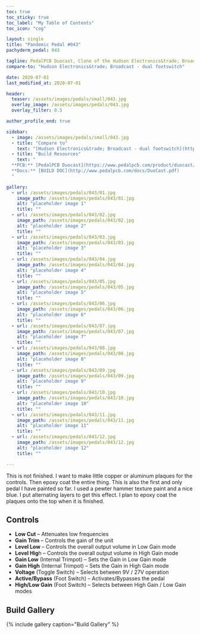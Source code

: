 ```yaml
---
toc: true
toc_sticky: true
toc_label: "My Table of Contents"
toc_icon: "cog"

layout: single
title: "Pandemic Pedal #043"
pachyderm_pedal: 043

tagline: PedalPCB Duocast, Clone of the Hudson Electronics&trade; Broadcast - dual footswitch
compare-to: "Hudson Electronics&trade; Broadcast - dual footswitch"

date: 2020-07-01
last_modified_at: 2020-07-01

header:
  teaser: /assets/images/pedals/small/043.jpg
  overlay_image: /assets/images/pedals/043.jpg
  overlay_filter: 0.5

author_profile_end: true

sidebar:
  - image: /assets/images/pedals/small/043.jpg
  - title: "Compare to"
    text: "[Hudson Electronics&trade; Broadcast - dual footswitch](https://hudsonelectronicsuk.com/product/broadcast-dual-foot-switch/)"
  - title: "Build Resources"
    text: "
  **PCB:** [PedalPCB Duocast](https://www.pedalpcb.com/product/duocast/)<br>
  **Docs:** [BUILD DOC](http://www.pedalpcb.com/docs/DuoCast.pdf)
  "

gallery:
  - url: /assets/images/pedals/043/01.jpg
    image_path: /assets/images/pedals/043/01.jpg
    alt: "placeholder image 1"
    title: ""
  - url: /assets/images/pedals/043/02.jpg
    image_path: /assets/images/pedals/043/02.jpg
    alt: "placeholder image 2"
    title: ""
  - url: /assets/images/pedals/043/03.jpg
    image_path: /assets/images/pedals/043/03.jpg
    alt: "placeholder image 3"
    title: ""
  - url: /assets/images/pedals/043/04.jpg
    image_path: /assets/images/pedals/043/04.jpg
    alt: "placeholder image 4"
    title: ""
  - url: /assets/images/pedals/043/05.jpg
    image_path: /assets/images/pedals/043/05.jpg
    alt: "placeholder image 5"
    title: ""
  - url: /assets/images/pedals/043/06.jpg
    image_path: /assets/images/pedals/043/06.jpg
    alt: "placeholder image 6"
    title: ""
  - url: /assets/images/pedals/043/07.jpg
    image_path: /assets/images/pedals/043/07.jpg
    alt: "placeholder image 7"
    title: ""
  - url: /assets/images/pedals/043/08.jpg
    image_path: /assets/images/pedals/043/08.jpg
    alt: "placeholder image 8"
    title: ""
  - url: /assets/images/pedals/043/09.jpg
    image_path: /assets/images/pedals/043/09.jpg
    alt: "placeholder image 9"
    title: ""
  - url: /assets/images/pedals/043/10.jpg
    image_path: /assets/images/pedals/043/10.jpg
    alt: "placeholder image 10"
    title: ""
  - url: /assets/images/pedals/043/11.jpg
    image_path: /assets/images/pedals/043/11.jpg
    alt: "placeholder image 11"
    title: ""
  - url: /assets/images/pedals/043/12.jpg
    image_path: /assets/images/pedals/043/12.jpg
    alt: "placeholder image 12"
    title: ""

---
```


This is not finished. I want to make little copper or aluminum plaques for the controls. Then epoxy coat the entire thing. This is also the first and only pedal I have painted so far. I used a pewter hammer texture paint and a nice blue. I put alternating layers to get this effect. I plan to epoxy coat the plaques onto the top when it is finished.

## Controls

* **Low Cut** – Attenuates low frequencies
* **Gain Trim** – Controls the gain of the unit
* **Level Low** – Controls the overall output volume in Low Gain mode
* **Level Hig**h – Controls the overall output volume in High Gain mode
* **Gain Low** (Internal Trimpot) – Sets the Gain in Low Gain mode
* **Gain High** (Internal Trimpot) – Sets the Gain in High Gain mode
* **Voltage** (Toggle Switch) – Selects between 9V / 27V operation
* **Active/Bypass** (Foot Switch) – Activates/Bypasses the pedal
* **High/Low Gain** (Foot Switch) – Selects between High Gain / Low Gain modes

## Build Gallery

{% include gallery caption="Build Gallery" %}